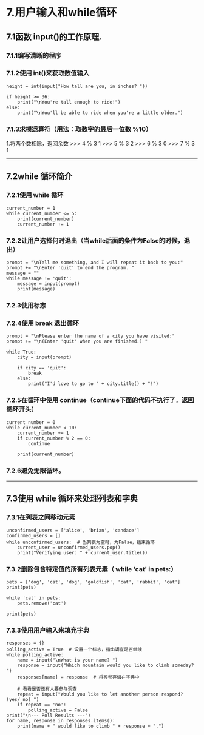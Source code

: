 # 7.用户输入和while循环

## 7.1函数 input()的工作原理.

### 7.1.1编写清晰的程序

### 7.1.2使用 int()来获取数值输入
    height = int(input("How tall are you, in inches? "))
    
    if height >= 36:
        print("\nYou're tall enough to ride!") 
    else:
        print("\nYou'll be able to ride when you're a little older.")
        
### 7.1.3求模运算符（用法：取数字的最后一位数 %10）
 1.将两个数相除，返回余数
    >>> 4  % 3
    1
    >>> 5  % 3
    2
    >>> 6  % 3
    0
    >>> 7  % 3
    1
   

---
## 7.2while 循环简介

### 7.2.1使用 while 循环
    current_number = 1
    while current_number <= 5: 
        print(current_number) 
        current_number += 1
        
### 7.2.2让用户选择何时退出（当while后面的条件为False的时候，退出）  
    prompt = "\nTell me something, and I will repeat it back to you:" 
    prompt += "\nEnter 'quit' to end the program. "
    message = ""
    while message != 'quit': 
        message = input(prompt) 
        print(message)
        
### 7.2.3使用标志

### 7.2.4使用 break 退出循环
    prompt = "\nPlease enter the name of a city you have visited:" 
    prompt += "\n(Enter 'quit' when you are finished.) "
    
    while True:
        city = input(prompt)
    
        if city == 'quit': 
            break
        else:
            print("I'd love to go to " + city.title() + "!")
            
            
### 7.2.5在循环中使用 continue（continue下面的代码不执行了，返回循环开头）
    current_number = 0
    while current_number < 10:
        current_number += 1
        if current_number % 2 == 0: 
            continue
    
        print(current_number)
        
### 7.2.6避免无限循环。


---
## 7.3使用 while 循环来处理列表和字典

### 7.3.1在列表之间移动元素
    unconfirmed_users = ['alice', 'brian', 'candace'] 
    confirmed_users = []
    while unconfirmed_users:  # 当列表为空时，为False，结束循环
        current_user = unconfirmed_users.pop()
        print("Verifying user: " + current_user.title())
        
### 7.3.2删除包含特定值的所有列表元素（ while 'cat' in pets:）  
    pets = ['dog', 'cat', 'dog', 'goldfish', 'cat', 'rabbit', 'cat'] 
    print(pets)
    
    while 'cat' in pets: 
        pets.remove('cat')
    
    print(pets)
    
### 7.3.3使用用户输入来填充字典
    responses = {}
    polling_active = True  # 设置一个标志，指出调查是否继续
    while polling_active:
        name = input("\nWhat is your name? ")
        response = input("Which mountain would you like to climb someday? ")
        responses[name] = response  # 将答卷存储在字典中
        
        # 看看是否还有人要参与调查
        repeat = input("Would you like to let another person respond? (yes/ no) ") 
        if repeat == 'no':
            polling_active = False
    print("\n--- Poll Results ---")
    for name, response in responses.items():
        print(name + " would like to climb " + response + ".")
        
